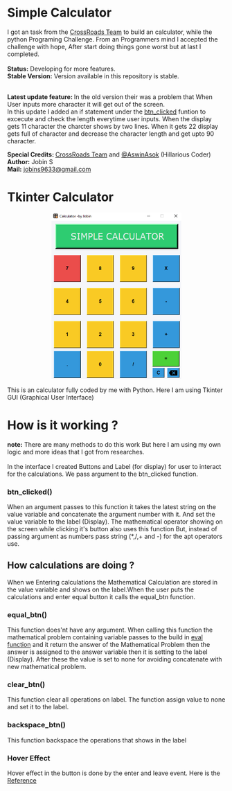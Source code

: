 # Simple Calculator
I got an task from the [CrossRoads Team](https://www.youtube.com/c/Crossroadstalk) to build an calculator,
while the python Programing Challenge. From an Programmers mind I accepted the challenge
with hope, After start doing things gone worst but at last I completed.<br><br>
<b>Status:</b> Developing for more features.<br>
<b>Stable Version:</b> Version available in this  repository is stable.<br><br>

<b>Latest update feature: </b>In the old version their was a problem that When User inputs more character it will get out of the screen.<br>
In this update I added an if statement under the [btn_clicked](#btn_clicked) funtion to excecute and check the length everytime user inputs. When the 
display gets 11 character the charcter shows by two lines. When it gets 22 display gets full of character and decrease the character length and get upto 90 
character. 

<b>Special Credits: </b>[CrossRoads Team](https://www.youtube.com/c/Crossroadstalk) and [@AswinAsok](https://github.com/AswinAsok) (Hillarious Coder)<br>
<b>Author:</b> Jobin S<br>
<b>Mail:</b> [jobins9633@gmail.com](mailto:jobins9633@gmail.com)

# Tkinter Calculator
<p align = "center">
<img src="images/calculator.png" width="300px">
</p>
This is an calculator fully coded by me with  Python.
Here I am using Tkinter GUI (Graphical User Interface)

# How is it working ?

<b>note:</b> There are many methods to do this work But here I am using my own logic and more 
ideas that I got from researches.
<br><br>
In the interface I created Buttons and Label (for display) for user to interact
for the calculations. We pass argument to the btn_clicked function.

### btn_clicked()

When an argument passes to this function it takes the latest string on the value variable and 
concatenate the argument number with it. And set the value variable to the label (Display).
The mathematical operator showing on the screen while clicking it's button also uses this function
But, instead of passing argument as numbers pass string (*,/,+ and -) for the apt operators use.

## How calculations  are doing ?

When we Entering calculations the Mathematical Calculation are stored in the value variable and 
shows on the label.When the user puts the calculations and enter equal button it calls the equal_btn function. 

### equal_btn()

This function does'nt have any argument. When calling this function the mathematical problem containing
variable passes to the build in [eval function](https://www.programiz.com/python-programming/methods/built-in/eval)
and it return the answer of the Mathematical Problem then the answer is assigned to the answer variable then it is 
setting to the label (Display). After these the value is set to none for avoiding concatenate with new mathematical problem.

### clear_btn()

This function clear all operations on label. The function assign value to none and set it to the label.

### backspace_btn() 

This function backspace the operations that shows in the label

### Hover Effect

Hover effect in the button is done by the enter and leave event. Here is the [Reference](https://stackoverflow.com/questions/49888623/tkinter-hovering-over-button-color-change)
